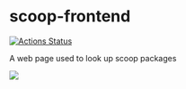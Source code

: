 # scoop-frontend

[![Actions Status](https://github.com/TSedlar/scoop-frontend/workflows/CI/badge.svg?event=schedule)](https://github.com/TSedlar/scoop-frontend/actions)

A web page used to look up scoop packages

[![](https://i.imgur.com/cJwERrG.png)](https://tsedlar.github.io/scoop-frontend/)
